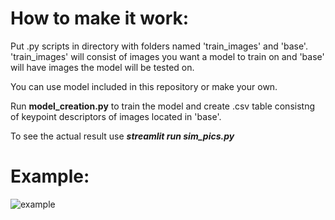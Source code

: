 # How to make it work:

Put .py scripts in directory with folders named 'train_images' and 'base'.
'train_images' will consist of images you want a model to train on and 'base' will have images the model will be tested on.

You can use model included in this repository or make your own.

Run **model_creation.py** to train the model and create .csv table consistng of keypoint descriptors of images located in 'base'.

To see the actual result use ***streamlit run sim_pics.py***

# Example:
![example](https://user-images.githubusercontent.com/81494616/208318692-fae44f26-9ea6-4b1e-bdf3-3c536bf90553.png)
